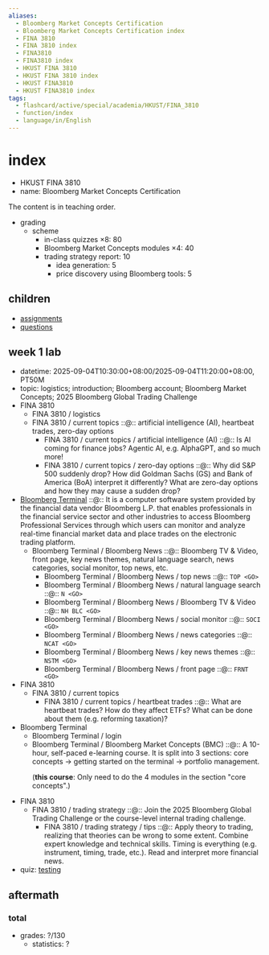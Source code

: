 ```yaml
---
aliases:
  - Bloomberg Market Concepts Certification
  - Bloomberg Market Concepts Certification index
  - FINA 3810
  - FINA 3810 index
  - FINA3810
  - FINA3810 index
  - HKUST FINA 3810
  - HKUST FINA 3810 index
  - HKUST FINA3810
  - HKUST FINA3810 index
tags:
  - flashcard/active/special/academia/HKUST/FINA_3810
  - function/index
  - language/in/English
---
```


# index

- HKUST FINA 3810
- name: Bloomberg Market Concepts Certification

The content is in teaching order.

- grading
  - scheme
    - in-class quizzes ×8: 80
    - Bloomberg Market Concepts modules ×4: 40
    - trading strategy report: 10
      - idea generation: 5
      - price discovery using Bloomberg tools: 5

## children

- [assignments](assignments/index.md)
- [questions](questions.md)

## week 1 lab

- datetime: 2025-09-04T10:30:00+08:00/2025-09-04T11:20:00+08:00, PT50M
- topic: logistics; introduction; Bloomberg account; Bloomberg Market Concepts; 2025 Bloomberg Global Trading Challenge
- FINA 3810
  - FINA 3810 / logistics
  - FINA 3810 / current topics ::@:: artificial intelligence \(AI\), heartbeat trades, zero-day options <!--SR:!2025-10-07,14,290!2025-10-07,14,290-->
    - FINA 3810 / current topics / artificial intelligence \(AI\) ::@:: Is AI coming for finance jobs? Agentic AI, e.g. AlphaGPT, and so much more! <!--SR:!2025-10-07,14,290!2025-10-08,15,290-->
    - FINA 3810 / current topics / zero-day options ::@:: Why did S&P 500 suddenly drop? How did Goldman Sachs \(GS\) and Bank of America \(BoA\) interpret it differently? What are zero-day options and how they may cause a sudden drop? <!--SR:!2025-10-08,15,290!2025-10-07,14,290-->
- [Bloomberg Terminal](../../../../general/Bloomberg%20Terminal.md) ::@:: It is a computer software system provided by the financial data vendor Bloomberg L.P. that enables professionals in the financial service sector and other industries to access Bloomberg Professional Services through which users can monitor and analyze real-time financial market data and place trades on the electronic trading platform. <!--SR:!2025-10-08,15,290!2025-10-08,15,290-->
  - Bloomberg Terminal / Bloomberg News ::@:: Bloomberg TV & Video, front page, key news themes, natural language search, news categories, social monitor, top news, etc. <!--SR:!2025-10-08,15,290!2025-10-08,15,290-->
    - Bloomberg Terminal / Bloomberg News / top news ::@:: `TOP <GO>` <!--SR:!2025-10-07,14,290!2025-10-09,16,290-->
    - Bloomberg Terminal / Bloomberg News / natural language search ::@:: `N <GO>` <!--SR:!2025-10-08,15,290!2025-10-07,14,290-->
    - Bloomberg Terminal / Bloomberg News / Bloomberg TV & Video ::@:: `NH BLC <GO>` <!--SR:!2025-10-09,16,290!2025-10-08,15,290-->
    - Bloomberg Terminal / Bloomberg News / social monitor ::@:: `SOCI <GO>` <!--SR:!2025-10-09,16,290!2025-10-07,14,290-->
    - Bloomberg Terminal / Bloomberg News / news categories ::@:: `NCAT <GO>` <!--SR:!2025-10-09,16,290!2025-10-09,16,290-->
    - Bloomberg Terminal / Bloomberg News / key news themes ::@:: `NSTM <GO>` <!--SR:!2025-10-07,14,290!2025-10-05,12,270-->
    - Bloomberg Terminal / Bloomberg News / front page ::@:: `FRNT <GO>` <!--SR:!2025-10-08,15,290!2025-10-08,15,290-->
- FINA 3810
  - FINA 3810 / current topics
    - FINA 3810 / current topics / heartbeat trades ::@:: What are heartbeat trades? How do they affect ETFs? What can be done about them \(e.g. reforming taxation\)? <!--SR:!2025-10-09,16,290!2025-10-09,16,290-->
- Bloomberg Terminal
  - Bloomberg Terminal / login
  - Bloomberg Terminal / Bloomberg Market Concepts \(BMC\) ::@:: A 10-hour, self-paced e-learning course. It is split into 3 sections: core concepts → getting started on the terminal → portfolio management. <p> \(__this course__: Only need to do the 4 modules in the section "core concepts".\) <!--SR:!2025-10-07,14,290!2025-10-09,16,290-->
- FINA 3810
  - FINA 3810 / trading strategy ::@:: Join the 2025 Bloomberg Global Trading Challenge or the course-level internal trading challenge. <!--SR:!2025-10-08,15,290!2025-10-09,16,290-->
    - FINA 3810 / trading strategy / tips ::@:: Apply theory to trading, realizing that theories can be wrong to some extent. Combine expert knowledge and technical skills. Timing is everything \(e.g. instrument, timing, trade, etc.\). Read and interpret more financial news. <!--SR:!2025-10-09,16,290!2025-10-07,14,290-->
- quiz: [testing](questions/testing.md)

## aftermath

### total

- grades: ?/130
  - statistics: ?
